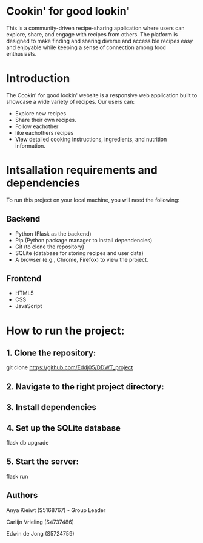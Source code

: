 # Cookin' for good lookin'

This is a community-driven recipe-sharing application where users can explore, share, and engage with recipes from others. The platform is designed to make finding and sharing diverse and accessible recipes easy and enjoyable while keeping a sense of connection among food enthusiasts.

# Introduction

The Cookin' for good lookin' website is a responsive web application built to showcase a wide variety of recipes. Our users can:
- Explore new recipes
- Share their own recipes.
- Follow eachother
- like eachothers recipes
- View detailed cooking instructions, ingredients, and nutrition information.

# Intsallation requirements and dependencies

To run this project on your local machine, you will need the following:

## Backend
- Python (Flask as the backend)
- Pip (Python package manager to install dependencies)
- Git (to clone the repository)
- SQLite (database for storing recipes and user data)
- A browser (e.g., Chrome, Firefox) to view the project.

## Frontend
- HTML5
- CSS
- JavaScript

# How to run the project:

## 1. Clone the repository:
git clone https://github.com/Eddj05/DDWT_project

## 2. Navigate to the right project directory:

## 3. Install dependencies

## 4. Set up the SQLite database
flask db upgrade

## 5. Start the server:
flask run

## Authors
Anya Kieiwt (S5168767) - Group Leader

Carlijn Vrieling (S4737486)

Edwin de Jong (S5724759)


